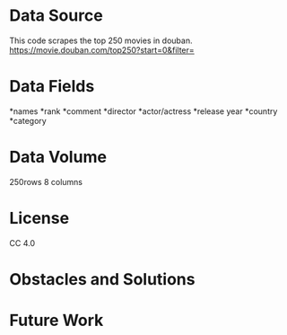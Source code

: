 
# Data Source
This code scrapes the top 250 movies in douban. https://movie.douban.com/top250?start=0&filter=
# Data Fields
*names
*rank
*comment
*director
*actor/actress
*release year
*country
*category
# Data Volume
250rows 8 columns
# License
CC 4.0
# Obstacles and Solutions

# Future Work
